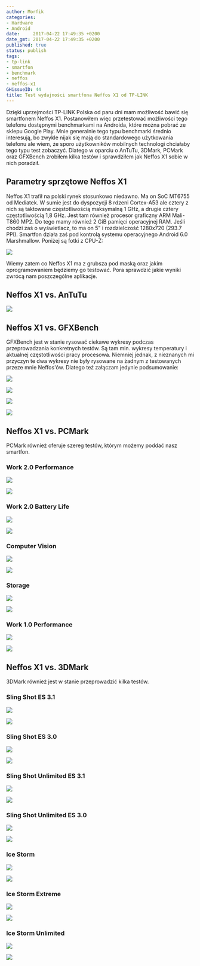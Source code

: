 ```yaml
---
author: Morfik
categories:
- Hardware
- Android
date:     2017-04-22 17:49:35 +0200
date_gmt: 2017-04-22 17:49:35 +0200
published: true
status: publish
tags:
- tp-link
- smartfon
- benchmark
- neffos
- neffos-x1
GHissueID: 44
title: Test wydajności smartfona Neffos X1 od TP-LINK
---
```


Dzięki uprzejmości TP-LINK Polska od paru dni mam możliwość bawić się smartfonem Neffos X1.
Postanowiłem więc przetestować możliwości tego telefonu dostępnymi benchmarkami na Androida, które
można pobrać ze sklepu Google Play. Mnie generalnie tego typu benchmarki średnio interesują, bo
zwykle nijak się mają do standardowego użytkowania telefonu ale wiem, że sporo użytkowników
mobilnych technologi chciałaby tego typu test zobaczyć. Dlatego w oparciu o AnTuTu, 3DMark, PCMark
oraz GFXBench zrobiłem kilka testów i sprawdziłem jak Neffos X1 sobie w nich poradził.

<!--more-->
## Parametry sprzętowe Neffos X1

Neffos X1 trafił na polski rynek stosunkowo niedawno. Ma on SoC MT6755 od Mediatek. W sumie jest do
dyspozycji 8 rdzeni Cortex-A53 ale cztery z nich są taktowane częstotliwością maksymalną 1 GHz, a
drugie cztery częstotliwością 1,8 GHz. Jest tam również procesor graficzny ARM Mali-T860 MP2. Do
tego mamy również 2 GiB pamięci operacyjnej RAM. Jeśli chodzi zaś o wyświetlacz, to ma on 5" i
rozdzielczość 1280x720 (293.7 PPI). Smartfon działa zaś pod kontrolą systemu operacyjnego Android
6.0 Marshmallow. Poniżej są fotki z CPU-Z:

![](/img/2017/04/001.neffos-x1-tp-link-smartfon-benchmark-cpu-z.png#huge)

Wiemy zatem co Neffos X1 ma z grubsza pod maską oraz jakim oprogramowaniem będziemy go testować.
Pora sprawdzić jakie wyniki zwrócą nam poszczególne aplikacje.

## Neffos X1 vs. AnTuTu

![](/img/2017/04/002.neffos-x1-tp-link-smartfon-benchmark-antutu.png#huge)

## Neffos X1 vs. GFXBench

GFXBench jest w stanie rysować ciekawe wykresy podczas przeprowadzania konkretnych testów. Są tam
min. wykresy temperatury i aktualnej częstotliwości pracy procesowa. Niemniej jednak, z nieznanych
mi przyczyn te dwa wykresy nie były rysowane na żadnym z testowanych przeze mnie Neffos'ów. Dlatego
też załączam jedynie podsumowanie:

![](/img/2017/04/003.neffos-x1-tp-link-smartfon-benchmark-gfs-bat.png#medium)

![](/img/2017/04/004.neffos-x1-tp-link-smartfon-benchmark-gfs-low.png#medium)

![](/img/2017/04/005.neffos-x1-tp-link-smartfon-benchmark-gfs-spec.png#medium)

![](/img/2017/04/006.neffos-x1-tp-link-smartfon-benchmark-gfx-hi.png#medium)

## Neffos X1 vs. PCMark

PCMark również oferuje szereg testów, którym możemy poddać nasz smartfon.

### Work 2.0 Performance

![](/img/2017/04/007.neffos-x1-tp-link-smartfon-benchmark-work2.0.png#big)

![](/img/2017/04/008.neffos-x1-tp-link-smartfon-benchmark-work2.0-graf.png#huge)

### Work 2.0 Battery Life

![](/img/2017/04/009.neffos-x1-tp-link-smartfon-benchmark-bateria.png#big)

![](/img/2017/04/010.neffos-x1-tp-link-smartfon-benchmark-bateria-graf.png#huge)

### Computer Vision

![](/img/2017/04/011.neffos-x1-tp-link-smartfon-benchmark-computer-vision.png#big)

![](/img/2017/04/012.neffos-x1-tp-link-smartfon-benchmark-computer-vision-graf.png#huge)

### Storage

![](/img/2017/04/013.neffos-x1-tp-link-smartfon-benchmark-storage.png#big)

![](/img/2017/04/014.neffos-x1-tp-link-smartfon-benchmark-storage-graf.png#huge)

### Work 1.0 Performance

![](/img/2017/04/015.neffos-x1-tp-link-smartfon-benchmark-work1.0.png#big)

![](/img/2017/04/016.neffos-x1-tp-link-smartfon-benchmark-work1.0-graf.png#huge)

## Neffos X1 vs. 3DMark

3DMark również jest w stanie przeprowadzić kilka testów.

### Sling Shot ES 3.1

![](/img/2017/04/017.neffos-x1-tp-link-smartfon-benchmark-sling-extreme.png#big)

![](/img/2017/04/018.neffos-x1-tp-link-smartfon-benchmark-sling-extreme-graf.png#huge)

### Sling Shot ES 3.0

![](/img/2017/04/019.neffos-x1-tp-link-smartfon-benchmark-sling.png#big)

![](/img/2017/04/020.neffos-x1-tp-link-smartfon-benchmark-sling-graf.png#huge)

### Sling Shot Unlimited ES 3.1

![](/img/2017/04/021.neffos-x1-tp-link-smartfon-benchmark-sling-extreme-un.png#big)

![](/img/2017/04/022.neffos-x1-tp-link-smartfon-benchmark-sling-extreme-un-graf.png#huge)

### Sling Shot Unlimited ES 3.0

![](/img/2017/04/023.neffos-x1-tp-link-smartfon-benchmark-sling-un.png#big)

![](/img/2017/04/024.neffos-x1-tp-link-smartfon-benchmark-.png#huge)

### Ice Storm

![](/img/2017/04/025.neffos-x1-tp-link-smartfon-benchmark-ice.png#big)

![](/img/2017/04/026.neffos-x1-tp-link-smartfon-benchmark-ice-graf.png#huge)

### Ice Storm Extreme

![](/img/2017/04/027.neffos-x1-tp-link-smartfon-benchmark-ice-extreme.png#big)

![](/img/2017/04/028.neffos-x1-tp-link-smartfon-benchmark-ice-extreme-graf.png#huge)

### Ice Storm Unlimited

![](/img/2017/04/029.neffos-x1-tp-link-smartfon-benchmark-ice-un.png#big)

![](/img/2017/04/030.neffos-x1-tp-link-smartfon-benchmark-ice-un-graf.png#huge)
